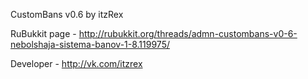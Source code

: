 CustomBans v0.6 by itzRex

RuBukkit page - http://rubukkit.org/threads/admn-custombans-v0-6-nebolshaja-sistema-banov-1-8.119975/

Developer - http://vk.com/itzrex
